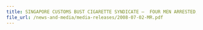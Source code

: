 ```yaml
---
title: SINGAPORE CUSTOMS BUST CIGARETTE SYNDICATE –  FOUR MEN ARRESTED, TWO ILLICIT STORES RAIDED AND 34,910 PACKETS OF DUTY-UNPAID CIGARETTES SEIZED 
file_url: /news-and-media/media-releases/2008-07-02-MR.pdf
---
```


